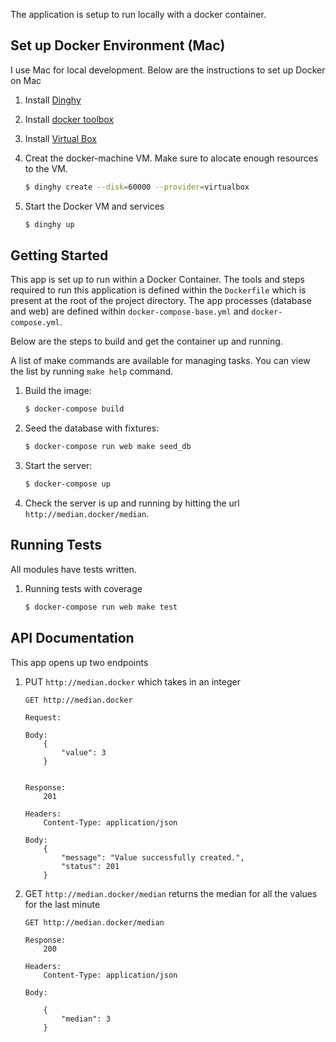 The application is setup to run locally with a docker container.

## Set up Docker Environment (Mac)
I use Mac for local development. Below are the instructions to set up
Docker on Mac

1. Install [Dinghy](https://github.com/codekitchen/dinghy)

2. Install [docker toolbox](https://www.docker.com/products/docker-toolbox)

3. Install [Virtual Box](https://www.virtualbox.org/wiki/Downloads)

4. Creat the docker-machine VM. Make sure to alocate enough resources to the VM.

    ``` bash
    $ dinghy create --disk=60000 --provider=virtualbox
    ```

5. Start the Docker VM and services

    ``` bash
    $ dinghy up
    ```

## Getting Started
This app is set up to run within a Docker Container.
The tools and steps required to run this application is defined within the
`Dockerfile` which is present at the root of the project directory.
The app processes (database and web) are defined within `docker-compose-base.yml` and `docker-compose.yml`.

Below are the steps to build and get the container up and running.

A list of make commands are available for managing tasks. You can view the list by running `make help` command.

1. Build the image:

    ``` bash
    $ docker-compose build
    ```

2. Seed the database with fixtures:

    ``` bash
    $ docker-compose run web make seed_db
    ```

3. Start the server:

    ``` bash
    $ docker-compose up
    ```

4. Check the server is up and running by hitting the url `http://median.docker/median`.


## Running Tests
All modules have tests written.

1. Running tests with coverage

    ``` bash
    $ docker-compose run web make test
    ```

## API Documentation
This app opens up two endpoints

1. PUT `http://median.docker` which takes in an integer

    ```
    GET http://median.docker

    Request:

    Body:
        {
            "value": 3
        }


    Response:
        201

    Headers:
        Content-Type: application/json

    Body:
        {
            "message": "Value successfully created.",
            "status": 201
        }
    ```


2. GET `http://median.docker/median`  returns the median for all the values for the last minute

    ```
    GET http://median.docker/median

    Response:
        200

    Headers:
        Content-Type: application/json

    Body:

        {
            "median": 3
        }
    ```
